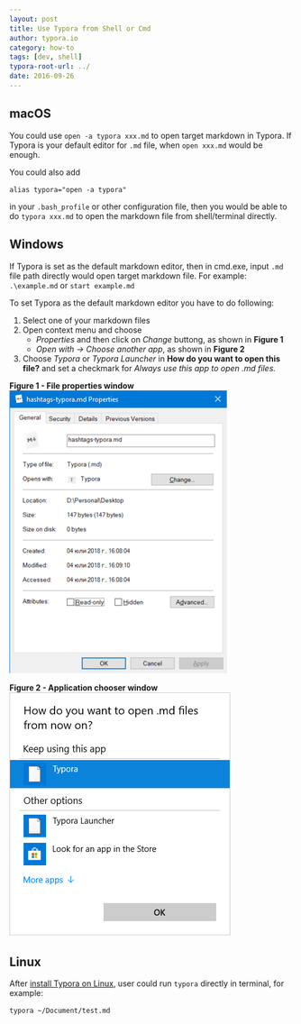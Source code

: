 ```yaml
---
layout: post
title: Use Typora from Shell or Cmd
author: typora.io
category: how-to
tags: [dev, shell]
typora-root-url: ../
date: 2016-09-26
---
```


## macOS

You could use `open -a typora xxx.md` to open target markdown in Typora. If Typora is your default editor for `.md` file, when `open xxx.md` would be enough.

You could also add 

```shell
alias typora="open -a typora"
```

in your `.bash_profile` or other configuration file, then you would be able to do `typora xxx.md`  to open the markdown file from shell/terminal directly.

## Windows

If Typora is set as the default markdown editor, then in cmd.exe, input `.md` file path directly would open target markdown file. For example:  ```.\example.md``` or ```start example.md```

To set Typora as the default markdown editor you have to do following: 

1. Select one of your markdown files
2. Open context menu and choose
    - _Properties_ and then click on _Change_ buttong, as shown in **Figure 1**
    - _Open with -> Choose another app_, as shown in **Figure 2**
3. Choose _Typora_ or _Typora Launcher_ in **How do you want to open this file?** and set a checkmark for _Always use this app to open .md files._


**Figure 1 - File properties window**  
![Figure 1 - Open Properties of Markdown file](media/use-from-shell/Snip20180704_1.png)  


**Figure 2 - Application chooser window**  
![Figure 2 - Applicaiton chooser](media/use-from-shell/Snip20180704_2.png)  

## Linux

After [install Typora on Linux](/Typora-on-Linux/), user could run `typora` directly in terminal, for example:

```bash
typora ~/Document/test.md
```

